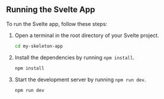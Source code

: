 ## Running the Svelte App

To run the Svelte app, follow these steps:

1. Open a terminal in the root directory of your Svelte project.
    ```bash
    cd my-skeleton-app
    ```
2. Install the dependencies by running `npm install`.
    ```bash
    npm install
    ```
3. Start the development server by running `npm run dev`.
    ```bash
    npm run dev
    ```
